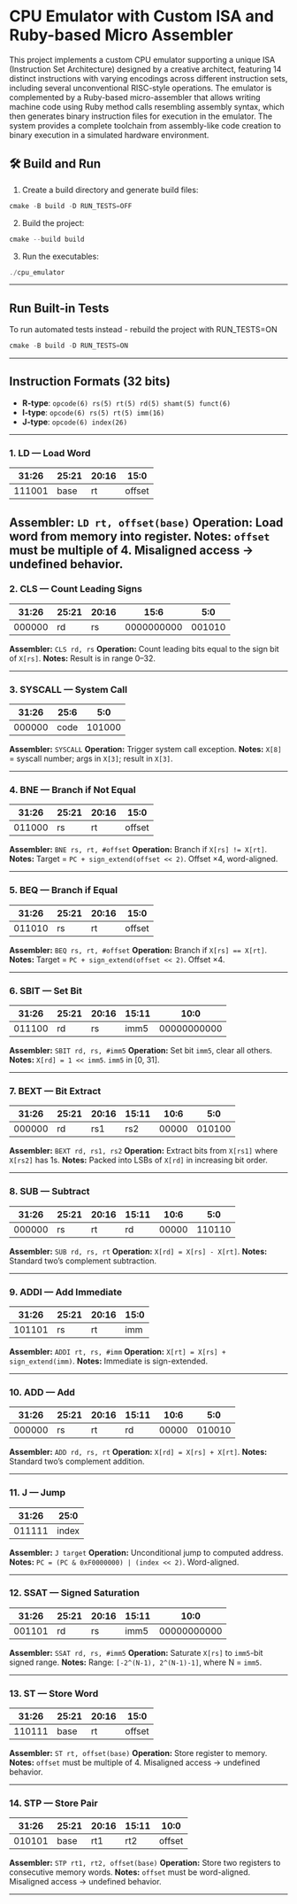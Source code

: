 # CPU Emulator with Custom ISA and Ruby-based Micro Assembler

This project implements a custom CPU emulator supporting a unique ISA (Instruction Set Architecture) designed by a creative architect, featuring 14 distinct instructions with varying encodings across different instruction sets, including several unconventional RISC-style operations. The emulator is complemented by a Ruby-based micro-assembler that allows writing machine code using Ruby method calls resembling assembly syntax, which then generates binary instruction files for execution in the emulator. The system provides a complete toolchain from assembly-like code creation to binary execution in a simulated hardware environment.

## 🛠️ Build and Run
 1. Create a build directory and generate build files:
  ```c
cmake -B build -D RUN_TESTS=OFF
  ```
 2. Build the project:
  ```c
cmake --build build
  ```
3. Run the executables:
  ```c
./cpu_emulator

  ```
---

##  Run Built-in Tests
To run automated tests instead  - rebuild the project with RUN_TESTS=ON
  ```c
cmake -B build -D RUN_TESTS=ON
  ```

---

## Instruction Formats (32 bits)
- **R-type**: `opcode(6) rs(5) rt(5) rd(5) shamt(5) funct(6)`
- **I-type**: `opcode(6) rs(5) rt(5) imm(16)`
- **J-type**: `opcode(6) index(26)`

---


### 1. LD — Load Word

| 31:26 | 25:21 | 20:16 | 15:0     |
|-------|-------|-------|----------|
| 111001| base  | rt    | offset   |

**Assembler:** `LD rt, offset(base)`
**Operation:** Load word from memory into register.
**Notes:** `offset` must be multiple of 4. Misaligned access → undefined behavior.
---

### 2. CLS — Count Leading Signs

| 31:26 | 25:21 | 20:16 | 15:6        | 5:0   |
|-------|-------|-------|-------------|-------|
| 000000| rd    | rs    | 0000000000  | 001010|

**Assembler:** `CLS rd, rs`
**Operation:** Count leading bits equal to the sign bit of `X[rs]`.
**Notes:** Result is in range 0–32.

---

### 3. SYSCALL — System Call

| 31:26 | 25:6         | 5:0   |
|-------|--------------|-------|
| 000000| code         | 101000|

**Assembler:** `SYSCALL`
**Operation:** Trigger system call exception.
**Notes:** `X[8]` = syscall number; args in `X[3]`; result in `X[3]`.

---

### 4. BNE — Branch if Not Equal

| 31:26 | 25:21 | 20:16 | 15:0     |
|-------|-------|-------|----------|
| 011000| rs    | rt    | offset   |

**Assembler:** `BNE rs, rt, #offset`
**Operation:** Branch if `X[rs] != X[rt]`.
**Notes:** Target = `PC + sign_extend(offset << 2)`. Offset ×4, word-aligned.

---

### 5. BEQ — Branch if Equal

| 31:26 | 25:21 | 20:16 | 15:0     |
|-------|-------|-------|----------|
| 011010| rs    | rt    | offset   |

**Assembler:** `BEQ rs, rt, #offset`
**Operation:** Branch if `X[rs] == X[rt]`.
**Notes:** Target = `PC + sign_extend(offset << 2)`. Offset ×4.

---

### 6. SBIT — Set Bit

| 31:26 | 25:21 | 20:16 | 15:11 | 10:0        |
|-------|-------|-------|-------|-------------|
| 011100| rd    | rs    | imm5  | 00000000000 |

**Assembler:** `SBIT rd, rs, #imm5`
**Operation:** Set bit `imm5`, clear all others.
**Notes:** `X[rd] = 1 << imm5`. `imm5` in [0, 31].

---

### 7. BEXT — Bit Extract

| 31:26 | 25:21 | 20:16 | 15:11 | 10:6 | 5:0   |
|-------|-------|-------|-------|------|-------|
| 000000| rd    | rs1   | rs2   | 00000| 010100|

**Assembler:** `BEXT rd, rs1, rs2`
**Operation:** Extract bits from `X[rs1]` where `X[rs2]` has 1s.
**Notes:** Packed into LSBs of `X[rd]` in increasing bit order.

---

### 8. SUB — Subtract

| 31:26 | 25:21 | 20:16 | 15:11 | 10:6 | 5:0   |
|-------|-------|-------|-------|------|-------|
| 000000| rs    | rt    | rd    | 00000| 110110|

**Assembler:** `SUB rd, rs, rt`
**Operation:** `X[rd] = X[rs] - X[rt]`.
**Notes:** Standard two’s complement subtraction.

---

### 9. ADDI — Add Immediate

| 31:26 | 25:21 | 20:16 | 15:0     |
|-------|-------|-------|----------|
| 101101| rs    | rt    | imm      |

**Assembler:** `ADDI rt, rs, #imm`
**Operation:** `X[rt] = X[rs] + sign_extend(imm)`.
**Notes:** Immediate is sign-extended.

---

### 10. ADD — Add

| 31:26 | 25:21 | 20:16 | 15:11 | 10:6 | 5:0   |
|-------|-------|-------|-------|------|-------|
| 000000| rs    | rt    | rd    | 00000| 010010|

**Assembler:** `ADD rd, rs, rt`
**Operation:** `X[rd] = X[rs] + X[rt]`.
**Notes:** Standard two’s complement addition.

---

### 11. J — Jump

| 31:26 | 25:0     |
|-------|----------|
| 011111| index    |

**Assembler:** `J target`
**Operation:** Unconditional jump to computed address.
**Notes:** `PC = (PC & 0xF0000000) | (index << 2)`. Word-aligned.

---

### 12. SSAT — Signed Saturation

| 31:26 | 25:21 | 20:16 | 15:11 | 10:0        |
|-------|-------|-------|-------|-------------|
| 001101| rd    | rs    | imm5  | 00000000000 |

**Assembler:** `SSAT rd, rs, #imm5`
**Operation:** Saturate `X[rs]` to `imm5`-bit signed range.
**Notes:** Range: `[-2^(N-1), 2^(N-1)-1]`, where N = `imm5`.

---

### 13. ST — Store Word

| 31:26 | 25:21 | 20:16 | 15:0     |
|-------|-------|-------|----------|
| 110111| base  | rt    | offset   |

**Assembler:** `ST rt, offset(base)`
**Operation:** Store register to memory.
**Notes:** `offset` must be multiple of 4. Misaligned access → undefined behavior.

---

### 14. STP — Store Pair

| 31:26 | 25:21 | 20:16 | 15:11 | 10:0     |
|-------|-------|-------|-------|----------|
| 010101| base  | rt1   | rt2   | offset   |

**Assembler:** `STP rt1, rt2, offset(base)`
**Operation:** Store two registers to consecutive memory words.
**Notes:** `offset` must be word-aligned. Misaligned access → undefined behavior.

---






